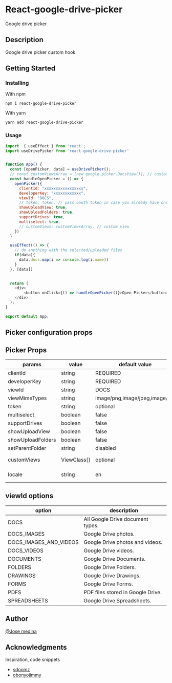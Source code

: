 # React-google-drive-picker

Google drive picker

## Description

Google drive picker custom hook.

## Getting Started

### Installing

With npm
```
npm i react-google-drive-picker
```
With yarn
```
yarn add react-google-drive-picker
```

### Usage

```js
import  { useEffect } from 'react';
import useDrivePicker from 'react-google-drive-picker'


function App() {
  const [openPicker, data] = useDrivePicker();  
  // const customViewsArray = [new google.picker.DocsView()]; // custom view
  const handleOpenPicker = () => {
    openPicker({
      clientId: "xxxxxxxxxxxxxxxxx",
      developerKey: "xxxxxxxxxxxx",
      viewId: "DOCS",
      // token: token, // pass oauth token in case you already have one
      showUploadView: true,
      showUploadFolders: true,
      supportDrives: true,
      multiselect: true,
      // customViews: customViewsArray, // custom view
    })
  }

  useEffect(() => {
    // do anything with the selected/uploaded files
    if(data){
      data.docs.map(i => console.log(i.name))
    }
  }, [data])

  
  return (
    <div>
        <button onClick={() => handleOpenPicker()}>Open Picker</button>
    </div>
  );
}

export default App;
```


## Picker configuration props

## Picker Props

|    params        |   value  |  default value   |          description          |
|------------------|----------|------------------|-------------------------------|
|    clientId      |  string  |     REQUIRED     |      google client id         |
|    developerKey  |  string  |     REQUIRED     |      google developer key     |
|    viewId        |  string  |     DOCS         |         ViewIdOptions         |
|    viewMimeTypes |  string  |image/png,image/jpeg,image/jpg| comma separated mimetypes|
|   token          |  string  |     optional     | access_token to skip auth part|
|  multiselect     |  boolean |     false        | enable picker multiselect     |
| supportDrives    |  boolean |     false        |    support shared drives      |
| showUploadView   |  boolean |     false        |     enable upload view        |
| showUploadFolders|  boolean |     false        |enable folder selection(upload)|
| setParentFolder  |  string  |     disabled     |  Drive folder id to upload    |
| customViews      |ViewClass[]|    optional     |  array of custom views you want to add to the picker|
| locale           |string    |    en            | list of supported locales https://developers.google.com/picker/docs#i18n|


  ## viewId options
|    option            |         description             |
|----------------------|---------------------------------|
|    DOCS            |All Google Drive document types. |
|  DOCS_IMAGES          |Google Drive photos.             
|DOCS_IMAGES_AND_VIDEOS |Google Drive photos and videos.  |
|    DOCS_VIDEOS        |Google Drive videos.             |
|    DOCUMENTS          |	Google Drive Documents.         |
|    FOLDERS            |Google Drive Folders.            |
|    DRAWINGS           |Google Drive Drawings.           |
|    FORMS              |	Google Drive Forms.             |
|    PDFS               |PDF files stored in Google Drive.|
|    SPREADSHEETS       |Google Drive Spreadsheets.       |

## Author

[@Jose medina](https://www.linkedin.com/in/jos%C3%A9-medina-56479a128/)


## Acknowledgments
Inspiration, code snippets
* [sdoomz](https://github.com/sdoomz/react-google-picker)
* [obonyojimmy](https://github.com/obonyojimmy/react-drive-picker#readme)